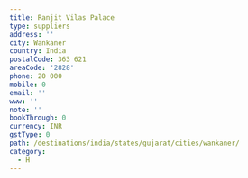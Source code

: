```yaml
---
title: Ranjit Vilas Palace
type: suppliers
address: ''
city: Wankaner
country: India
postalCode: 363 621
areaCode: '2828'
phone: 20 000
mobile: 0
email: ''
www: ''
note: ''
bookThrough: 0
currency: INR
gstType: 0
path: /destinations/india/states/gujarat/cities/wankaner/
category:
  - H
---
```


